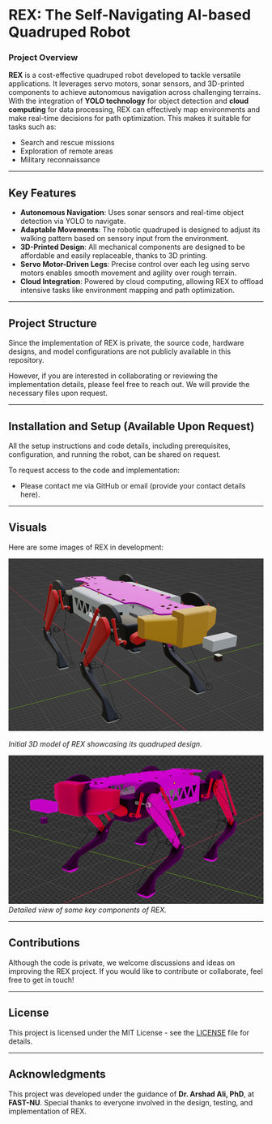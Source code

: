 # REX: The Self-Navigating AI-based Quadruped Robot

### Project Overview
**REX** is a cost-effective quadruped robot developed to tackle versatile applications. It leverages servo motors, sonar sensors, and 3D-printed components to achieve autonomous navigation across challenging terrains. With the integration of **YOLO technology** for object detection and **cloud computing** for data processing, REX can effectively map environments and make real-time decisions for path optimization. This makes it suitable for tasks such as:
- Search and rescue missions
- Exploration of remote areas
- Military reconnaissance

---

## Key Features
- **Autonomous Navigation**: Uses sonar sensors and real-time object detection via YOLO to navigate.
- **Adaptable Movements**: The robotic quadruped is designed to adjust its walking pattern based on sensory input from the environment.
- **3D-Printed Design**: All mechanical components are designed to be affordable and easily replaceable, thanks to 3D printing.
- **Servo Motor-Driven Legs**: Precise control over each leg using servo motors enables smooth movement and agility over rough terrain.
- **Cloud Integration**: Powered by cloud computing, allowing REX to offload intensive tasks like environment mapping and path optimization.

---

## Project Structure
Since the implementation of REX is private, the source code, hardware designs, and model configurations are not publicly available in this repository.

However, if you are interested in collaborating or reviewing the implementation details, please feel free to reach out. We will provide the necessary files upon request.

---

## Installation and Setup (Available Upon Request)
All the setup instructions and code details, including prerequisites, configuration, and running the robot, can be shared on request.

To request access to the code and implementation:
- Please contact me via GitHub or email (provide your contact details here).

---

## Visuals

Here are some images of REX in development:

![REX Design](images/img1.png)

*Initial 3D model of REX showcasing its quadruped design.*

![REX Parts](images/img2.png)
*Detailed view of some key components of REX.*

---

## Contributions
Although the code is private, we welcome discussions and ideas on improving the REX project. If you would like to contribute or collaborate, feel free to get in touch!

---

## License
This project is licensed under the MIT License - see the [LICENSE](LICENSE) file for details.

---

## Acknowledgments
This project was developed under the guidance of **Dr. Arshad Ali, PhD**, at **FAST-NU**. Special thanks to everyone involved in the design, testing, and implementation of REX.
